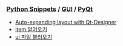 ### [Python Snippets](../../contents.md) / [GUI](../contents.md) / [PyQt](contents.md)
- [Auto-expanding layout with Qt-Designer](Auto-expanding%20layout%20with%20Qt-Designer.md)
- [item 얻어오기](item%20얻어오기.md)
- [ui 파일 불러오기](ui%20파일%20불러오기.md)
